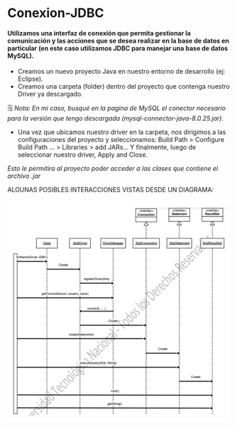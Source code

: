 # Conexion-JDBC

#### Utilizamos una interfaz de conexión que permita gestionar la comunicación y las acciones que se desea realizar en la base de datos en particular (en este caso utilizamos JDBC para manejar una base de datos MySQL).

- Creamos un nuevo proyecto Java en nuestro entorno de desarrollo (ej: Eclipse).
- Creamos una carpeta (folder) dentro del proyecto que contenga nuestro Driver ya descargado.

🗒️ _Nota: En mi caso, busqué en la pagina de MySQL el conector necesario para la versión que tengo descargada (mysql-connector-java-8.0.25.jar)._
- Una vez que ubicamos nuestro driver en la carpeta, nos dirigimos a las configuraciones del proyecto y seleccionamos: Build Path > Configure Build Path ... > Libraries > add JARs...  Y finalmente, luego de seleccionar nuestro driver, Apply and Close.

_Esto le permitira al proyecto poder acceder a las clases que contiene el archivo .jar_

ALGUNAS POSIBLES INTERACCIONES VISTAS DESDE UN DIAGRAMA:

<img src="https://github.com/RicardoLopez9908/Conexion-JDBC/blob/master/Interacciones%20JDBC.png" width="500">

